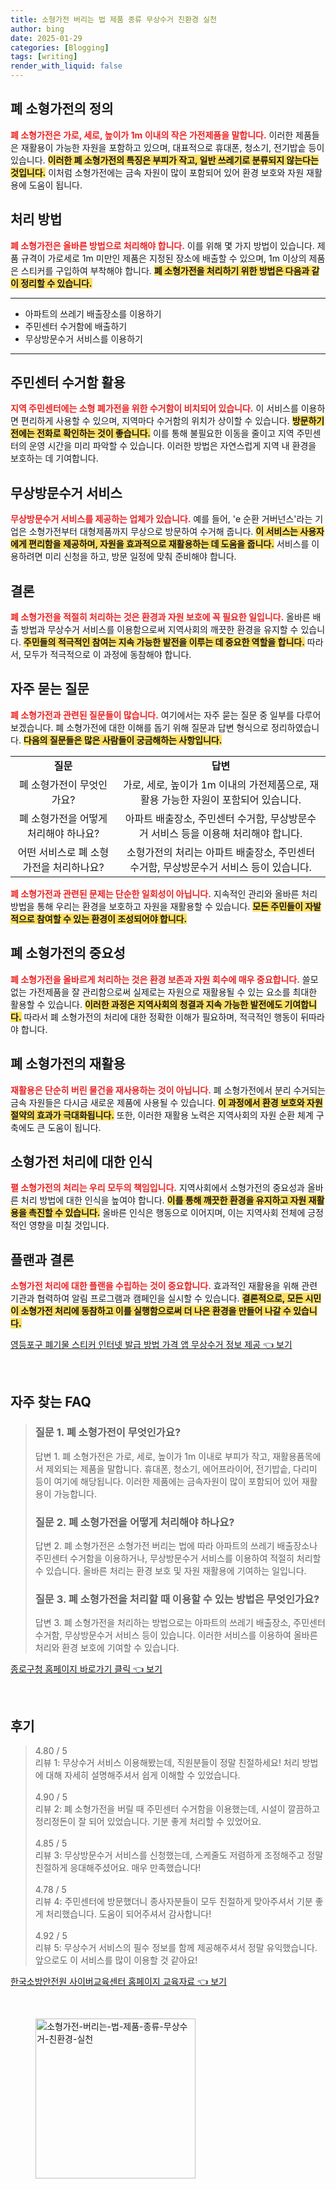 ```yaml
---
title: 소형가전 버리는 법 제품 종류 무상수거 친환경 실천
author: bing
date: 2025-01-29
categories: [Blogging]
tags: [writing]
render_with_liquid: false
---
```



<h2 id='폐 소형가전의 정의'>폐 소형가전의 정의</h2>

<p><b><span style="color: #ee2323;">폐 소형가전은 가로, 세로, 높이가 1m 이내의 작은 가전제품을 말합니다.</span></b> 이러한 제품들은 재활용이 가능한 자원을 포함하고 있으며, 대표적으로 휴대폰, 청소기, 전기밥솥 등이 있습니다. <b><span style="background-color: #ffe066;">이러한 폐 소형가전의 특징은 부피가 작고, 일반 쓰레기로 분류되지 않는다는 것입니다.</span></b> 이처럼 소형가전에는 금속 자원이 많이 포함되어 있어 환경 보호와 자원 재활용에 도움이 됩니다.</p>

<h2 id='처리 방법'>처리 방법</h2>

<p><b><span style="color: #ee2323;">폐 소형가전은 올바른 방법으로 처리해야 합니다.</span></b> 이를 위해 몇 가지 방법이 있습니다. 제품 규격이 가로세로 1m 미만인 제품은 지정된 장소에 배출할 수 있으며, 1m 이상의 제품은 스티커를 구입하여 부착해야 합니다. <b><span style="background-color: #ffe066;">폐 소형가전을 처리하기 위한 방법은 다음과 같이 정리할 수 있습니다.</span></b></p>

<hr />

<ul>
    <li>아파트의 쓰레기 배출장소를 이용하기</li>
    <li>주민센터 수거함에 배출하기</li>
    <li>무상방문수거 서비스를 이용하기</li>
</ul>

<hr />

<h2 id='주민센터 수거함 활용'>주민센터 수거함 활용</h2>

<p><b><span style="color: #ee2323;">지역 주민센터에는 소형 폐가전을 위한 수거함이 비치되어 있습니다.</span></b> 이 서비스를 이용하면 편리하게 사용할 수 있으며, 지역마다 수거함의 위치가 상이할 수 있습니다. <b><span style="background-color: #ffe066;">방문하기 전에는 전화로 확인하는 것이 좋습니다.</span></b> 이를 통해 불필요한 이동을 줄이고 지역 주민센터의 운영 시간을 미리 파악할 수 있습니다. 이러한 방법은 자연스럽게 지역 내 환경을 보호하는 데 기여합니다.</p>

<h2 id='무상방문수거 서비스'>무상방문수거 서비스</h2>

<p><b><span style="color: #ee2323;">무상방문수거 서비스를 제공하는 업체가 있습니다.</span></b> 예를 들어, 'e 순환 거버넌스'라는 기업은 소형가전부터 대형제품까지 무상으로 방문하여 수거해 줍니다. <b><span style="background-color: #ffe066;">이 서비스는 사용자에게 편리함을 제공하며, 자원을 효과적으로 재활용하는 데 도움을 줍니다.</span></b> 서비스를 이용하려면 미리 신청을 하고, 방문 일정에 맞춰 준비해야 합니다.</p>

<h2 id='결론'>결론</h2>

<p><b><span style="color: #ee2323;">폐 소형가전을 적절히 처리하는 것은 환경과 자원 보호에 꼭 필요한 일입니다.</span></b> 올바른 배출 방법과 무상수거 서비스를 이용함으로써 지역사회의 깨끗한 환경을 유지할 수 있습니다. <b><span style="background-color: #ffe066;">주민들의 적극적인 참여는 지속 가능한 발전을 이루는 데 중요한 역할을 합니다.</span></b> 따라서, 모두가 적극적으로 이 과정에 동참해야 합니다.</p>

<h2 id='자주 묻는 질문'>자주 묻는 질문</h2>

<p><b><span style="color: #ee2323;">폐 소형가전과 관련된 질문들이 많습니다.</span></b> 여기에서는 자주 묻는 질문 중 일부를 다루어 보겠습니다. 폐 소형가전에 대한 이해를 돕기 위해 질문과 답변 형식으로 정리하였습니다. <b><span style="background-color: #ffe066;">다음의 질문들은 많은 사람들이 궁금해하는 사항입니다.</span></b></p>

<table>
    <tr>
        <td style="text-align: center; height: 17px;"><b>질문</b></td>
        <td style="text-align: center; height: 17px;"><b>답변</b></td>
    </tr>
    <tr>
        <td style="text-align: center; height: 17px;">폐 소형가전이 무엇인가요?</td>
        <td style="text-align: center; height: 17px;">가로, 세로, 높이가 1m 이내의 가전제품으로, 재활용 가능한 자원이 포함되어 있습니다.</td>
    </tr>
    <tr>
        <td style="text-align: center; height: 17px;">폐 소형가전을 어떻게 처리해야 하나요?</td>
        <td style="text-align: center; height: 17px;">아파트 배출장소, 주민센터 수거함, 무상방문수거 서비스 등을 이용해 처리해야 합니다.</td>
    </tr>
    <tr>
        <td style="text-align: center; height: 17px;">어떤 서비스로 폐 소형가전을 처리하나요?</td>
        <td style="text-align: center; height: 17px;">소형가전의 처리는 아파트 배출장소, 주민센터 수거함, 무상방문수거 서비스 등이 있습니다.</td>
    </tr>
</table>

<p><b><span style="color: #ee2323;">폐 소형가전과 관련된 문제는 단순한 일회성이 아닙니다.</span></b> 지속적인 관리와 올바른 처리 방법을 통해 우리는 환경을 보호하고 자원을 재활용할 수 있습니다. <b><span style="background-color: #ffe066;">모든 주민들이 자발적으로 참여할 수 있는 환경이 조성되어야 합니다.</span></b> </p>

<h2 id='폐 소형가전의 중요성'>폐 소형가전의 중요성</h2>

<p><b><span style="color: #ee2323;">폐 소형가전을 올바르게 처리하는 것은 환경 보존과 자원 회수에 매우 중요합니다.</span></b> 쓸모 없는 가전제품을 잘 관리함으로써 실제로는 자원으로 재활용될 수 있는 요소를 최대한 활용할 수 있습니다. <b><span style="background-color: #ffe066;">이러한 과정은 지역사회의 청결과 지속 가능한 발전에도 기여합니다.</span></b> 따라서 폐 소형가전의 처리에 대한 정확한 이해가 필요하며, 적극적인 행동이 뒤따라야 합니다.</p>

<h2 id='폐 소형가전의 재활용'>폐 소형가전의 재활용</h2>

<p><b><span style="color: #ee2323;">재활용은 단순히 버린 물건을 재사용하는 것이 아닙니다.</span></b> 폐 소형가전에서 분리 수거되는 금속 자원들은 다시금 새로운 제품에 사용될 수 있습니다. <b><span style="background-color: #ffe066;">이 과정에서 환경 보호와 자원 절약의 효과가 극대화됩니다.</span></b> 또한, 이러한 재활용 노력은 지역사회의 자원 순환 체계 구축에도 큰 도움이 됩니다.</p>

<h2 id='소형가전 처리에 대한 인식'>소형가전 처리에 대한 인식</h2>

<p><b><span style="color: #ee2323;">펼 소형가전의 처리는 우리 모두의 책임입니다.</span></b> 지역사회에서 소형가전의 중요성과 올바른 처리 방법에 대한 인식을 높여야 합니다. <b><span style="background-color: #ffe066;">이를 통해 깨끗한 환경을 유지하고 자원 재활용을 촉진할 수 있습니다.</span></b> 올바른 인식은 행동으로 이어지며, 이는 지역사회 전체에 긍정적인 영향을 미칠 것입니다.</p>

<h2 id='플랜과 결론'>플랜과 결론</h2>

<p><b><span style="color: #ee2323;">소형가전 처리에 대한 플랜을 수립하는 것이 중요합니다.</span></b> 효과적인 재활용을 위해 관련 기관과 협력하여 알림 프로그램과 캠페인을 실시할 수 있습니다. <b><span style="background-color: #ffe066;">결론적으로, 모든 시민이 소형가전 처리에 동참하고 이를 실행함으로써 더 나은 환경을 만들어 나갈 수 있습니다.</span></b> </p>


<p><a class="click-button" title="영등포구 폐기물 스티커 인터넷 발급 방법 가격 앱 무상수거 정보 제공" href="https://yellowplanner.github.io/posts/%EC%98%81%EB%93%B1%ED%8F%AC%EA%B5%AC-%ED%8F%90%EA%B8%B0%EB%AC%BC-%EC%8A%A4%ED%8B%B0%EC%BB%A4-%EC%9D%B8%ED%84%B0%EB%84%B7-%EB%B0%9C%EA%B8%89-%EB%B0%A9%EB%B2%95-%EA%B0%80%EA%B2%A9-%EC%95%B1-%EB%AC%B4%EC%83%81%EC%88%98%EA%B1%B0-%EC%A0%95%EB%B3%B4-%EC%A0%9C%EA%B3%B5/" rel="dofollow">영등포구 폐기물 스티커 인터넷 발급 방법 가격 앱 무상수거 정보 제공 👈 보기</a></p><br>
<h2 id='자주_찾는_FAQ'>자주 찾는 FAQ</h2>
<div itemscope="" itemtype="https://schema.org/FAQPage"> 
<blockquote> 
<div itemscope="" itemprop="mainEntity" itemtype="https://schema.org/Question"> 
<h3 itemprop="name">질문 1. 폐 소형가전이 무엇인가요?</h3> 
<div itemscope="" itemprop="acceptedAnswer" itemtype="https://schema.org/Answer"> 
<span itemprop="text"> 
<p>답변 1. 폐 소형가전은 가로, 세로, 높이가 1m 이내로 부피가 작고, 재활용품목에서 제외되는 제품을 말합니다. 휴대폰, 청소기, 에어프라이어, 전기밥솥, 다리미 등이 여기에 해당됩니다. 이러한 제품에는 금속자원이 많이 포함되어 있어 재활용이 가능합니다.</p> 
</span> 
</div> 
</div> 

<div itemscope="" itemprop="mainEntity" itemtype="https://schema.org/Question"> 
<h3 itemprop="name">질문 2. 폐 소형가전을 어떻게 처리해야 하나요?</h3> 
<div itemscope="" itemprop="acceptedAnswer" itemtype="https://schema.org/Answer"> 
<span itemprop="text"> 
<p>답변 2. 폐 소형가전은 소형가전 버리는 법에 따라 아파트의 쓰레기 배출장소나 주민센터 수거함을 이용하거나, 무상방문수거 서비스를 이용하여 적절히 처리할 수 있습니다. 올바른 처리는 환경 보호 및 자원 재활용에 기여하는 일입니다.</p> 
</span> 
</div> 
</div> 

<div itemscope="" itemprop="mainEntity" itemtype="https://schema.org/Question"> 
<h3 itemprop="name">질문 3. 폐 소형가전을 처리할 때 이용할 수 있는 방법은 무엇인가요?</h3> 
<div itemscope="" itemprop="acceptedAnswer" itemtype="https://schema.org/Answer"> 
<span itemprop="text"> 
<p>답변 3. 폐 소형가전을 처리하는 방법으로는 아파트의 쓰레기 배출장소, 주민센터 수거함, 무상방문수거 서비스 등이 있습니다. 이러한 서비스를 이용하여 올바른 처리와 환경 보호에 기여할 수 있습니다.</p> 
</span> 
</div> 
</div> 
</blockquote> 
</div>
<p><a class="click-button" title="종로구청 홈페이지 바로가기 클릭" href="https://yellowplanner.github.io/posts/%EC%A2%85%EB%A1%9C%EA%B5%AC%EC%B2%AD-%ED%99%88%ED%8E%98%EC%9D%B4%EC%A7%80-%EB%B0%94%EB%A1%9C%EA%B0%80%EA%B8%B0-%ED%81%B4%EB%A6%AD/" rel="dofollow">종로구청 홈페이지 바로가기 클릭 👈 보기</a></p><br>
<h2 id='후기'>후기</h2>
<div itemscope itemtype="https://schema.org/Product">
  <blockquote>
  <div itemprop="review" itemscope itemtype="https://schema.org/Review">
      <div itemprop="reviewRating" itemscope itemtype="https://schema.org/Rating"> <span itemprop="ratingValue">4.80</span> / <span itemprop="bestRating">5</span> </div>
      <span itemprop="reviewBody">리뷰 1: 무상수거 서비스 이용해봤는데, 직원분들이 정말 친절하세요! 처리 방법에 대해 자세히 설명해주셔서 쉽게 이해할 수 있었습니다.</span>
  </div>
  <br>
  <div itemprop="review" itemscope itemtype="https://schema.org/Review">
      <div itemprop="reviewRating" itemscope itemtype="https://schema.org/Rating"> <span itemprop="ratingValue">4.90</span> / <span itemprop="bestRating">5</span> </div>
      <span itemprop="reviewBody">리뷰 2: 폐 소형가전을 버릴 때 주민센터 수거함을 이용했는데, 시설이 깔끔하고 정리정돈이 잘 되어 있었습니다. 기분 좋게 처리할 수 있었어요.</span>
  </div>
  <br>
  <div itemprop="review" itemscope itemtype="https://schema.org/Review">
      <div itemprop="reviewRating" itemscope itemtype="https://schema.org/Rating"> <span itemprop="ratingValue">4.85</span> / <span itemprop="bestRating">5</span> </div>
      <span itemprop="reviewBody">리뷰 3: 무상방문수거 서비스를 신청했는데, 스케줄도 저렴하게 조정해주고 정말 친절하게 응대해주셨어요. 매우 만족했습니다!</span>
  </div>
  <br>
  <div itemprop="review" itemscope itemtype="https://schema.org/Review">
      <div itemprop="reviewRating" itemscope itemtype="https://schema.org/Rating"> <span itemprop="ratingValue">4.78</span> / <span itemprop="bestRating">5</span> </div>
      <span itemprop="reviewBody">리뷰 4: 주민센터에 방문했더니 종사자분들이 모두 친절하게 맞아주셔서 기분 좋게 처리했습니다. 도움이 되어주셔서 감사합니다!</span>
  </div>
  <br>
  <div itemprop="review" itemscope itemtype="https://schema.org/Review">
      <div itemprop="reviewRating" itemscope itemtype="https://schema.org/Rating"> <span itemprop="ratingValue">4.92</span> / <span itemprop="bestRating">5</span> </div>
      <span itemprop="reviewBody">리뷰 5: 무상수거 서비스의 필수 정보를 함께 제공해주셔서 정말 유익했습니다. 앞으로도 이 서비스를 많이 이용할 것 같아요!</span>
  </div>
  </blockquote>
</div>
<p><a class="click-button" title="한국소방안전원 사이버교육센터 홈페이지 교육자료" href="https://yellowplanner.github.io/posts/%ED%95%9C%EA%B5%AD%EC%86%8C%EB%B0%A9%EC%95%88%EC%A0%84%EC%9B%90-%EC%82%AC%EC%9D%B4%EB%B2%84%EA%B5%90%EC%9C%A1%EC%84%BC%ED%84%B0-%ED%99%88%ED%8E%98%EC%9D%B4%EC%A7%80-%EA%B5%90%EC%9C%A1%EC%9E%90%EB%A3%8C/" rel="dofollow">한국소방안전원 사이버교육센터 홈페이지 교육자료 👈 보기</a></p><br>
<figure class="image"><img src="https://yellowplanner.github.io/assets/img/thumbnail/소형가전-버리는-법-제품-종류-무상수거-친환경-실천.webp" alt="소형가전-버리는-법-제품-종류-무상수거-친환경-실천" width="256" height="256"></figure>